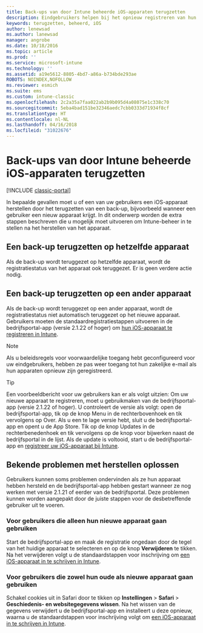 ```yaml
---
title: Back-ups van door Intune beheerde iOS-apparaten terugzetten
description: Eindgebruikers helpen bij het opnieuw registreren van hun apparaten na het terugzetten van een back-up.
keywords: terugzetten, beheerd, iOS
author: lenewsad
ms.author: lanewsad
manager: angrobe
ms.date: 10/18/2016
ms.topic: article
ms.prod: ''
ms.service: microsoft-intune
ms.technology: ''
ms.assetid: a19e5612-8805-4bd7-a86a-b734bde293ae
ROBOTS: NOINDEX,NOFOLLOW
ms.reviewer: esmich
ms.suite: ems
ms.custom: intune-classic
ms.openlocfilehash: 2c2a35a7faa022ab2b9b095d4a08075e1c338c70
ms.sourcegitcommit: 5eba4bad151be32346aedc7cbb0333d71934f8cf
ms.translationtype: HT
ms.contentlocale: nl-NL
ms.lasthandoff: 04/16/2018
ms.locfileid: "31022676"
---
```

# <a name="restore-intune-managed-ios-devices-from-backup"></a>Back-ups van door Intune beheerde iOS-apparaten terugzetten

[!INCLUDE [classic-portal](../includes/classic-portal.md)]

In bepaalde gevallen moet u of een van uw gebruikers een iOS-apparaat herstellen door het terugzetten van een back-up, bijvoorbeeld wanneer een gebruiker een nieuw apparaat krijgt. In dit onderwerp worden de extra stappen beschreven die u mogelijk moet uitvoeren om Intune-beheer in te stellen na het herstellen van het apparaat.

## <a name="restoring-backups-onto-the-same-device"></a>Een back-up terugzetten op hetzelfde apparaat

Als de back-up wordt teruggezet op hetzelfde apparaat, wordt de registratiestatus van het apparaat ook teruggezet. Er is geen verdere actie nodig.

## <a name="restoring-backups-onto-different-devices"></a>Een back-up terugzetten op een ander apparaat

Als de back-up wordt teruggezet op een ander apparaat, wordt de registratiestatus niet automatisch teruggezet op het nieuwe apparaat. Gebruikers moeten de standaardregistratiestappen uitvoeren in de bedrijfsportal-app (versie 2.1.22 of hoger) om [hun iOS-apparaat te registreren in Intune](/intune-user-help/enroll-your-device-in-intune-ios).

> [!NOTE]
> Als u beleidsregels voor voorwaardelijke toegang hebt geconfigureerd voor uw eindgebruikers, hebben ze pas weer toegang tot hun zakelijke e-mail als hun apparaten opnieuw zijn geregistreerd.

> [!TIP]
> Een voorbeeldbericht voor uw gebruikers kan er als volgt uitzien: Om uw nieuwe apparaat te registreren, moet u gebruikmaken van de bedrijfsportal-app (versie 2.1.22 of hoger). U controleert de versie als volgt: open de bedrijfsportal-app, tik op de knop Menu in de rechterbovenhoek en tik vervolgens op Over. Als u een te lage versie hebt, sluit u de bedrijfsportal-app en opent u de App Store. Tik op de knop Updates in de rechterbenedenhoek en tik vervolgens op de knop voor bijwerken naast de bedrijfsportal in de lijst. Als de update is voltooid, start u de bedrijfsportal-app en [registreer uw iOS-apparaat bij Intune](/intune-user-help/enroll-your-device-in-intune-ios).

## <a name="resolving-known-issues-with-restores"></a>Bekende problemen met herstellen oplossen

Gebruikers kunnen soms problemen ondervinden als ze hun apparaat hebben hersteld en de bedrijfsportal-app hebben gestart wanneer ze nog werken met versie 2.1.21 of eerder van de bedrijfsportal. Deze problemen kunnen worden aangepakt door de juiste stappen voor de desbetreffende gebruiker uit te voeren.

### <a name="for-users-who-will-only-use-their-new-device"></a>Voor gebruikers die alleen hun nieuwe apparaat gaan gebruiken
Start de bedrijfsportal-app en maak de registratie ongedaan door de tegel van het huidige apparaat te selecteren en op de knop __Verwijderen__ te tikken. Na het verwijderen volgt u de standaardstappen voor inschrijving om [een iOS-apparaat in te schrijven in Intune](/intune-user-help/enroll-your-device-in-intune-ios).

### <a name="for-users-who-will-use-both-their-old-and-new-devices"></a>Voor gebruikers die zowel hun oude als nieuwe apparaat gaan gebruiken
Schakel cookies uit in Safari door te tikken op __Instellingen__ > __Safari__ > __Geschiedenis- en websitegegevens wissen__. Na het wissen van de gegevens verwijdert u de bedrijfsportal-app en installeert u deze opnieuw, waarna u de standaardstappen voor inschrijving volgt om [een iOS-apparaat in te schrijven in Intune](/intune-user-help/enroll-your-device-in-intune-ios).
